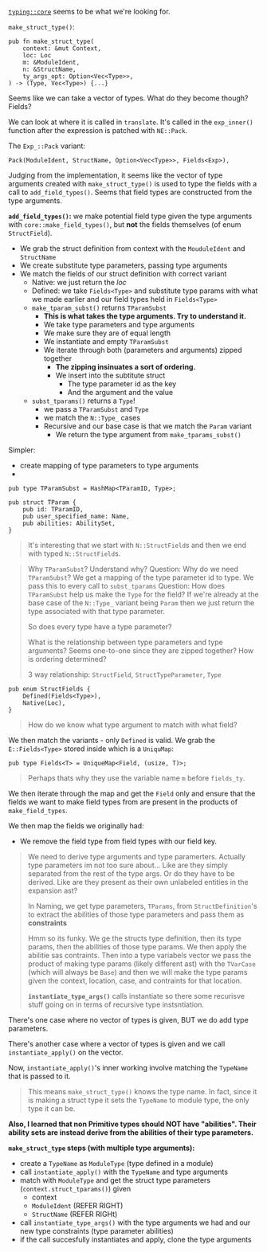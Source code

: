 [`typing::core`](https://github.com/move-language/move/blob/main/language/move-compiler/src/typing/core.rs) seems to be what we're looking for.

`make_struct_type()`:
```
pub fn make_struct_type(
	context: &mut Context,
	loc: Loc
	m: &ModuleIdent,
	n: &StructName,
	ty_args_opt: Option<Vec<Type>>,
) -> (Type, Vec<Type>) {...}
```

Seems like we can take a vector of types. What do they become though? Fields?

We can look at where it is called in `translate`. It's called in the `exp_inner()` function after the expression is patched with `NE::Pack`. 

The `Exp_::Pack` variant:
```
Pack(ModuleIdent, StructName, Option<Vec<Type>>, Fields<Exp>),
```

Judging from the implementation, it seems like the vector of type arguments created with `make_struct_type()` is used to type the fields with a call to `add_field_types()`. Seems that field types are constructed from the type arguments.

**`add_field_types()`:**
we make potential field type given the type arguments with `core::make_field_types()`, but **not** the fields themselves (of enum `StructField`).
- We grab the struct definition from context with the `MouduleIdent` and `StructName`
- We create substitute type parameters, passing type arguments
- We match the fields of our struct definition with correct variant
	- Native: we just return the *loc*
	- Defined: we take `Fields<Type>` and substitute type params with what we made earlier and our field types held in `Fields<Type>`
	- `make_tparam_subst()` returns `TParamSubst`
		- **This is what takes the type arguments. Try to understand it.**
		- We take type parameters and type arguments
		- We make sure they are of equal length
		- We instantiate and empty `TParamSubst`
		- We iterate through both (parameters and arguments) zipped together
			- **The zipping insinuates a sort of ordering.**
			- We insert into the subtitute struct
				- The type parameter id as the key
				- And the argument and the value
	- `subst_tparams()` returns a `Type`!
		- we pass a `TParamSubst` and `Type`
		- we match the `N::Type_` cases
		- Recursive and our base case is that we match the `Param` variant
			- We return the type argument from `make_tparams_subst()`

Simpler:
- create mapping of type parameters to type arguments
- 

```
pub type TParamSubst = HashMap<TParamID, Type>;
```

```
pub struct TParam {
	pub id: TParamID,
	pub user_specified_name: Name,
	pub abilities: AbilitySet,
}
```

> It's interesting that we start with `N::StructField`s and then we end with typed `N::StructField`s.

> Why `TParamSubst`? Understand why?
> Question: Why do we need `TParamSubst`?
> We get a mapping of the type parameter id to type. We pass this to every call to `subst_tparams`
> Question: How does `TParamSubst` help us make the `Type` for the field?
> If we're already at the base case of the `N::Type_` variant being `Param` then we just return the type associated with that type parameter.
> 
> So does every type have a type parameter?
> 
> What is the relationship between type parameters and type arguments? Seems one-to-one since they are zipped together?
> How is ordering determined?
> 
> 3 way relationship: `StructField`, `StructTypeParameter`, `Type`

```
pub enum StructFields {
	Defined(Fields<Type>),
	Native(Loc),
}
```

> How do we know what type argument to match with what field?

We then match the variants - only `Defined` is valid.
We grab the `E::Fields<Type>` stored inside which is a `UniquMap`:
```
pub type Fields<T> = UniqueMap<Field, (usize, T)>;
```
> Perhaps thats why they use the variable name `m` before `fields_ty`.

We then iterate through the map and get the `Field` only and ensure that the fields we want to make field types from are present in the products of `make_field_types`.

We then map the fields we originally had:
- We remove the field type from field types with our field key.

> We need to derive type arguments and type paramerters.
> Actually type parameters im not too sure about...
> Like are they simply separated from the rest of the type args. Or do they have to be derived.
> Like are they present as their own unlabeled entities in the expansion ast?
> 
> In Naming, we get type parameters, `TParams`, from `StructDefinition`'s to extract the abilities of those type parameters and pass them as **constraints**
> 
> Hmm so its funky. We ge the structs type definition, then its type params, then the abilities of those type params. We then apply the abilitie sas contraints. Then into a type variabels vector we pass the product of making type params (likely different ast) with the `TVarCase` (which will always be `Base`) and then we will make the type params given the context, location, case, and contraints for that location. 
> 
> **`instantiate_type_args()`** calls instantiate so there some recurisve stuff going on in terms of recursive type instsntiation.

There's one case where no vector of types is given, BUT we do add type parameters.

There's another case where a vector of types is given and we call `instantiate_apply()` on the vector. 

Now, `instantiate_apply()`'s inner working involve matching the `TypeName` that is passed to it.

> This means `make_struct_type()` knows the type name. In fact, since it is making a struct type it sets the `TypeName` to module type, the only type it can be.

**Also, I learned that non Primitive types should NOT have "abilities". Their ability sets are instead derive from the abilities of their type parameters.**

**`make_struct_type` steps (with multiple type arguments):**
- create a `TypeName` as `ModuleType` (type defined in a module)
- call `instantiate_apply()` with the `TypeName` and type arguments
- match with `ModuleType` and get the struct type parameters (`context.struct_tparams()`) given
	- context
	- `ModuleIdent` (REFER RIGHT)
	- `StructName` (REFER RIGHt)
- call `instantiate_type_args()` with the type arguments we had and our new type constraints (type parameter abilities)
- if the call succesfully instantiates and apply, clone the type arguments 

